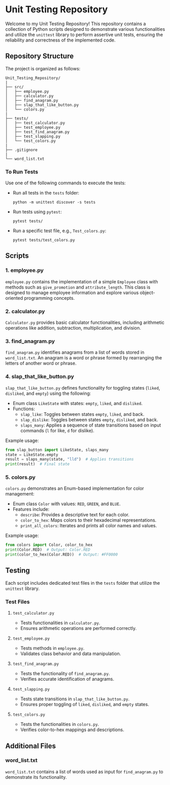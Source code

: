 # Unit Testing Repository

Welcome to my Unit Testing Repository! This repository contains a collection of Python scripts designed to demonstrate various functionalities and utilize the `unittest` library to perform assertive unit tests, ensuring the reliability and correctness of the implemented code.

## Repository Structure

The project is organized as follows:

```
Unit_Testing_Repository/
|
├── src/
│   ├── employee.py
│   ├── calculator.py
│   ├── find_anagram.py
│   ├── slap_that_like_button.py
│   └── colors.py
|
├── tests/
│   ├── test_calculator.py
│   ├── test_employee.py
│   ├── test_find_anagram.py
│   ├── test_slapping.py
│   └── test_colors.py
|
├── .gitignore
|
└── word_list.txt
```

### To Run Tests

Use one of the following commands to execute the tests:

- Run all tests in the `tests` folder:
  ```
  python -m unittest discover -s tests
  ```

- Run tests using `pytest`:
  ```
  pytest tests/
  ```

- Run a specific test file, e.g., `Test_colors.py`:
  ```
  pytest tests/test_colors.py
  ```

## Scripts

### 1. employee.py

`employee.py` contains the implementation of a simple `Employee` class with methods such as `give_promotion` and `attribute_length`. This class is designed to manage employee information and explore various object-oriented programming concepts.

### 2. calculator.py

`Calculator.py` provides basic calculator functionalities, including arithmetic operations like addition, subtraction, multiplication, and division.

### 3. find_anagram.py

`find_anagram.py` identifies anagrams from a list of words stored in `word_list.txt`. An anagram is a word or phrase formed by rearranging the letters of another word or phrase.

### 4. slap_that_like_button.py

`slap_that_like_button.py` defines functionality for toggling states (`liked`, `disliked`, and `empty`) using the following:

- Enum class `LikeState` with states: `empty`, `liked`, and `disliked`.
- Functions:
  - `slap_like`: Toggles between states `empty`, `liked`, and back.
  - `slap_dislike`: Toggles between states `empty`, `disliked`, and back.
  - `slaps_many`: Applies a sequence of state transitions based on input commands (`l` for like, `d` for dislike).

Example usage:
```python
from slap_button import LikeState, slaps_many
state = LikeState.empty
result = slaps_many(state, "lld")  # Applies transitions
print(result)  # Final state
```

### 5. colors.py

`colors.py` demonstrates an Enum-based implementation for color management:

- Enum class `Color` with values: `RED`, `GREEN`, and `BLUE`.
- Features include:
  - `describe`: Provides a descriptive text for each color.
  - `color_to_hex`: Maps colors to their hexadecimal representations.
  - `print_all_colors`: Iterates and prints all color names and values.

Example usage:
```python
from colors import Color, color_to_hex
print(Color.RED)  # Output: Color.RED
print(color_to_hex(Color.RED))  # Output: #FF0000
```

## Testing

Each script includes dedicated test files in the `tests` folder that utilize the `unittest` library.

### Test Files

1. `test_calculator.py`
   - Tests functionalities in `calculator.py`.
   - Ensures arithmetic operations are performed correctly.

2. `test_employee.py`
   - Tests methods in `employee.py`.
   - Validates class behavior and data manipulation.

3. `test_find_anagram.py`
   - Tests the functionality of `find_anagram.py`.
   - Verifies accurate identification of anagrams.

4. `test_slapping.py`
   - Tests state transitions in `slap_that_like_button.py`.
   - Ensures proper toggling of `liked`, `disliked`, and `empty` states.

5. `test_colors.py`
   - Tests the functionalities in `colors.py`.
   - Verifies color-to-hex mappings and descriptions.

## Additional Files

### word_list.txt

`word_list.txt` contains a list of words used as input for `find_anagram.py` to demonstrate its functionality.

